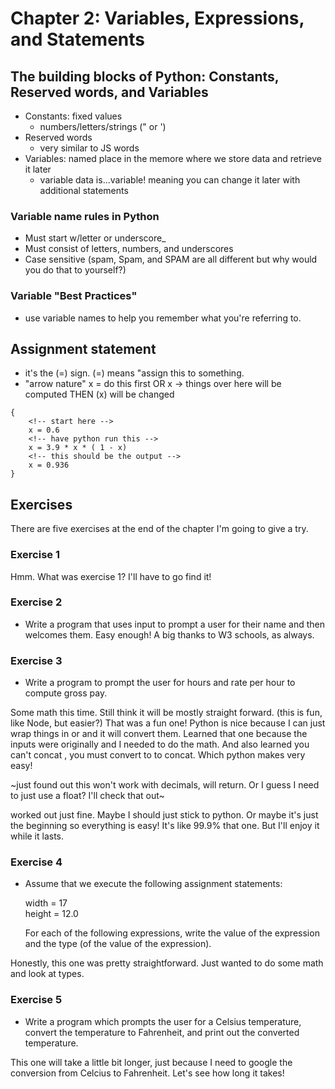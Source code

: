 # Chapter 2: Variables, Expressions, and Statements 

## The building blocks of Python: Constants, Reserved words, and Variables

- Constants: fixed values
    - numbers/letters/strings (" or ')
- Reserved words
    - very similar to JS words
- Variables: named place in the memore where we store data and retrieve it later
    - variable data is...variable! meaning you can change it later with additional statements

### Variable name rules in Python
- Must start w/letter or underscore_
- Must consist of letters, numbers, and underscores
- Case sensitive (spam, Spam, and SPAM are all different but why would you do that to yourself?)

### Variable "Best Practices" 
- use variable names to help you remember what you're referring to. 

## Assignment statement
- it's the (=) sign. (=) means "assign this to something. 
- "arrow nature"  x = do this first OR x -> things over here will be computed THEN (x) will be changed

```
{
    <!-- start here -->
    x = 0.6
    <!-- have python run this -->
    x = 3.9 * x * ( 1 - x)
    <!-- this should be the output -->
    x = 0.936
}
```

## Exercises

There are five exercises at the end of the chapter I'm going to give a try. 

### Exercise 1

Hmm. What was exercise 1? I'll have to go find it!

### Exercise 2

- Write a program that uses input to prompt a user for their name and then welcomes them.
Easy enough! A big thanks to W3 schools, as always. 

### Exercise 3

- Write a program to prompt the user for hours and rate per hour to compute gross pay.

Some math this time. Still think it will be mostly straight forward. (this is fun, like Node, but easier?)
That was a fun one! Python is nice because I can just wrap things in <int> or <str> and it will convert them. 
Learned that one because the inputs were originally <str> and I needed <int> to do the math. And also learned you can't concat <int>, you must convert to <str> to concat. Which python makes very easy! 

~just found out this won't work with decimals, will return. Or I guess I need to just use a float? I'll check that out~

<float> worked out just fine. Maybe I should just stick to python. Or maybe it's just the beginning so everything is easy! It's like 99.9% that one. But I'll enjoy it while it lasts. 

### Exercise 4

- Assume that we execute the following assignment statements:

    width = 17  
    height = 12.0  

    For each of the following expressions, write the value of the expression and the type (of the value of the expression).

Honestly, this one was pretty straightforward. Just wanted to do some math and look at types. 


### Exercise 5
 - Write a program which prompts the user for a Celsius temperature, convert the temperature to Fahrenheit, and print out the converted temperature.

 This one will take a little bit longer, just because I need to google the conversion from Celcius to Fahrenheit. 
 Let's see how long it takes!
 

